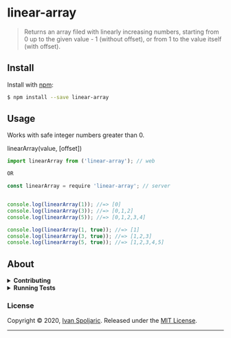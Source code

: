 # linear-array

> Returns an array filed with linearly increasing numbers, starting from 0 up to the given value - 1 (without offset), or from 1 to the value itself (with offset).

## Install

Install with [npm](https://www.npmjs.com/):

```sh
$ npm install --save linear-array
```

## Usage

Works with safe integer numbers greater than 0.

linearArray(value, [offset])

```js
import linearArray from ('linear-array'); // web

OR

const linearArray = require 'linear-array'; // server


console.log(linearArray(1)); //=> [0]
console.log(linearArray(3)); //=> [0,1,2]
console.log(linearArray(5)); //=> [0,1,2,3,4]

console.log(linearArray(1, true)); //=> [1]
console.log(linearArray(3, true)); //=> [1,2,3]
console.log(linearArray(5, true)); //=> [1,2,3,4,5]

```

## About

<details>
<summary><strong>Contributing</strong></summary>

Pull requests and stars are always welcome. For bugs and feature requests, [please create an issue](../../issues/new).

</details>

<details>
<summary><strong>Running Tests</strong></summary>

Running and reviewing unit tests is a great way to get familiarized with a library and its API. You can install dependencies and run tests with the following command:

```sh
$ npm install && npm test
```

</details>

### License

Copyright © 2020, [Ivan Spoljaric](https://github.com/ispoljari).
Released under the [MIT License](https://github.com/ispoljari/linear-array/blob/master/LICENSE.md).

---

